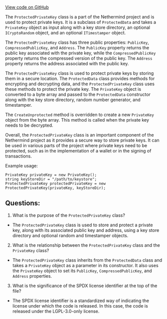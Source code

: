 [View code on GitHub](https://github.com/nethermindeth/nethermind/Nethermind.Crypto/ProtectedPrivateKey.cs)

The `ProtectedPrivateKey` class is a part of the Nethermind project and is used to protect private keys. It is a subclass of `ProtectedData` and takes a `PrivateKey` object as input along with a key store directory, an optional `ICryptoRandom` object, and an optional `ITimestamper` object. 

The `ProtectedPrivateKey` class has three public properties: `PublicKey`, `CompressedPublicKey`, and `Address`. The `PublicKey` property returns the public key associated with the private key, while the `CompressedPublicKey` property returns the compressed version of the public key. The `Address` property returns the address associated with the public key.

The `ProtectedPrivateKey` class is used to protect private keys by storing them in a secure location. The `ProtectedData` class provides methods for encrypting and decrypting data, and the `ProtectedPrivateKey` class uses these methods to protect the private key. The `PrivateKey` object is converted to a byte array and passed to the `ProtectedData` constructor along with the key store directory, random number generator, and timestamper. 

The `CreateUnprotected` method is overridden to create a new `PrivateKey` object from the byte array. This method is called when the private key needs to be decrypted. 

Overall, the `ProtectedPrivateKey` class is an important component of the Nethermind project as it provides a secure way to store private keys. It can be used in various parts of the project where private keys need to be protected, such as in the implementation of a wallet or in the signing of transactions. 

Example usage:

```
PrivateKey privateKey = new PrivateKey();
string keyStoreDir = "/path/to/keystore";
ProtectedPrivateKey protectedPrivateKey = new ProtectedPrivateKey(privateKey, keyStoreDir);
```
## Questions: 
 1. What is the purpose of the `ProtectedPrivateKey` class?
- The `ProtectedPrivateKey` class is used to store and protect a private key, along with its associated public key and address, using a key store directory and optional random and timestamper objects.

2. What is the relationship between the `ProtectedPrivateKey` class and the `PrivateKey` class?
- The `ProtectedPrivateKey` class inherits from the `ProtectedData` class and takes a `PrivateKey` object as a parameter in its constructor. It also uses the `PrivateKey` object to set its `PublicKey`, `CompressedPublicKey`, and `Address` properties.

3. What is the significance of the SPDX license identifier at the top of the file?
- The SPDX license identifier is a standardized way of indicating the license under which the code is released. In this case, the code is released under the LGPL-3.0-only license.
